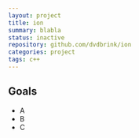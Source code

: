 ```yaml
---
layout: project
title: ion
summary: blabla
status: inactive
repository: github.com/dvdbrink/ion
categories: project
tags: c++
---
```


## Goals
* A
* B
* C
